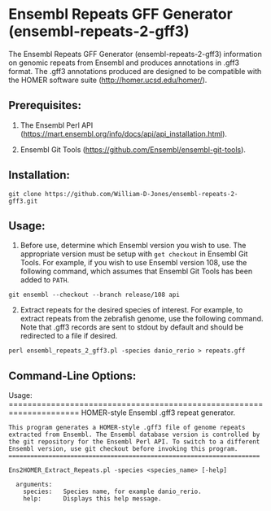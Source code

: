 # Ensembl Repeats GFF Generator (ensembl-repeats-2-gff3)

The Ensembl Repeats GFF Generator (ensembl-repeats-2-gff3) information on
genomic repeats from Ensembl and produces annotations in .gff3 format. The
.gff3 annotations produced are designed to be compatible with the HOMER 
software suite (http://homer.ucsd.edu/homer/).

## Prerequisites:

1. The Ensembl Perl API
(https://mart.ensembl.org/info/docs/api/api_installation.html).

2. Ensembl Git Tools (https://github.com/Ensembl/ensembl-git-tools).

## Installation:

```
git clone https://github.com/William-D-Jones/ensembl-repeats-2-gff3.git
```

## Usage:

1. Before use, determine which Ensembl version you wish to use. The appropriate
version must be setup with `get checkout` in Ensembl Git Tools. For example,
if you wish to use Ensembl version 108, use the following command, which
assumes that Ensembl Git Tools has been added to `PATH`.

```
git ensembl --checkout --branch release/108 api
```

2. Extract repeats for the desired species of interest. For example, to
extract repeats from the zebrafish genome, use the following command. Note
that .gff3 records are sent to stdout by default and should be redirected to
a file if desired.

```
perl ensembl_repeats_2_gff3.pl -species danio_rerio > repeats.gff
```

## Command-Line Options:

Usage:
    =====================================================================
    HOMER-style Ensembl .gff3 repeat generator.

    This program generates a HOMER-style .gff3 file of genome repeats
    extracted from Ensembl. The Ensembl database version is controlled by
    the git repository for the Ensembl Perl API. To switch to a different
    Ensembl version, use git checkout before invoking this program.
    =====================================================================

    Ens2HOMER_Extract_Repeats.pl -species <species_name> [-help]

      arguments:
        species:   Species name, for example danio_rerio.
        help:      Displays this help message.

